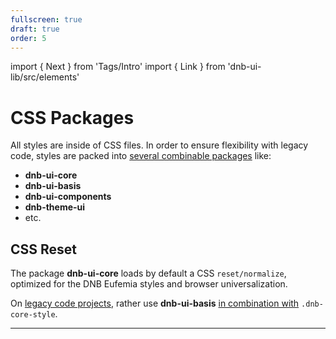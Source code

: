 ```yaml
---
fullscreen: true
draft: true
order: 5
---
```


import { Next } from 'Tags/Intro'
import { Link } from 'dnb-ui-lib/src/elements'

<Intro>

# CSS Packages

All styles are inside of CSS files. In order to ensure flexibility with legacy code, styles are packed into [several combinable packages](!/uilib/usage/customisation/styling) like:

- **dnb-ui-core**
- **dnb-ui-basis**
- **dnb-ui-components**
- **dnb-theme-ui**
- etc.

## CSS Reset

The package **dnb-ui-core** loads by default a CSS `reset/normalize`, optimized for the DNB Eufemia styles and browser universalization.

On [legacy code projects](!/uilib/usage/customisation/styling#how-to-deal-with-existing-styles), rather use **dnb-ui-basis** [in combination with](!/uilib/usage/customisation/styling#core-style) `.dnb-core-style`.

<!-- <Next href="/uilib/intro/06-typography?fullscreen">Next - Typography</Next> -->

---

<IntroFooter href="/uilib/intro/07-typography" text="Next - Typography" />

</Intro>
